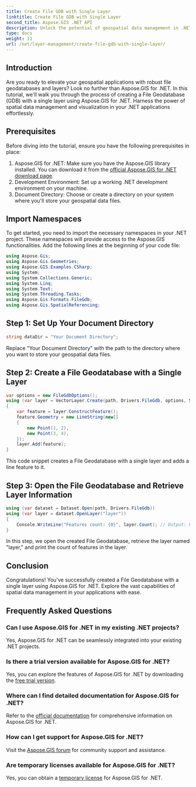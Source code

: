 ```yaml
---
title: Create File GDB with Single Layer
linktitle: Create File GDB with Single Layer
second_title: Aspose.GIS .NET API
description: Unlock the potential of geospatial data management in .NET with Aspose.GIS. Learn how to create File Geodatabases and layers step-by-step. Download now!
type: docs
weight: 11
url: /net/layer-management/create-file-gdb-with-single-layer/
---
```

## Introduction
Are you ready to elevate your geospatial applications with robust file geodatabases and layers? Look no further than Aspose.GIS for .NET. In this tutorial, we'll walk you through the process of creating a File Geodatabase (GDB) with a single layer using Aspose.GIS for .NET. Harness the power of spatial data management and visualization in your .NET applications effortlessly.
## Prerequisites
Before diving into the tutorial, ensure you have the following prerequisites in place:
1. Aspose.GIS for .NET: Make sure you have the Aspose.GIS library installed. You can download it from the [official Aspose.GIS for .NET download page](https://releases.aspose.com/gis/net/).
2. Development Environment: Set up a working .NET development environment on your machine.
3. Document Directory: Choose or create a directory on your system where you'll store your geospatial data files.
## Import Namespaces
To get started, you need to import the necessary namespaces in your .NET project. These namespaces will provide access to the Aspose.GIS functionalities. Add the following lines at the beginning of your code file:
```csharp
using Aspose.Gis;
using Aspose.Gis.Geometries;
using Aspose.GIS.Examples.CSharp;
using System;
using System.Collections.Generic;
using System.Linq;
using System.Text;
using System.Threading.Tasks;
using Aspose.Gis.Formats.FileGdb;
using Aspose.Gis.SpatialReferencing;
```
## Step 1: Set Up Your Document Directory
```csharp
string dataDir = "Your Document Directory";
```
Replace "Your Document Directory" with the path to the directory where you want to store your geospatial data files.
## Step 2: Create a File Geodatabase with a Single Layer
```csharp
var options = new FileGdbOptions();
using (var layer = VectorLayer.Create(path, Drivers.FileGdb, options, SpatialReferenceSystem.Wgs84))
{
    var feature = layer.ConstructFeature();
    feature.Geometry = new LineString(new[]
    {
        new Point(1, 2),
        new Point(3, 4),
    });
    layer.Add(feature);
}
```
This code snippet creates a File Geodatabase with a single layer and adds a line feature to it.
## Step 3: Open the File Geodatabase and Retrieve Layer Information
```csharp
using (var dataset = Dataset.Open(path, Drivers.FileGdb))
using (var layer = dataset.OpenLayer("layer"))
{
    Console.WriteLine("Features count: {0}", layer.Count); // Output: Features count: 1
}
```
In this step, we open the created File Geodatabase, retrieve the layer named "layer," and print the count of features in the layer.
## Conclusion
Congratulations! You've successfully created a File Geodatabase with a single layer using Aspose.GIS for .NET. Explore the vast capabilities of spatial data management in your applications with ease.
## Frequently Asked Questions
### Can I use Aspose.GIS for .NET in my existing .NET projects?
Yes, Aspose.GIS for .NET can be seamlessly integrated into your existing .NET projects.
### Is there a trial version available for Aspose.GIS for .NET?
Yes, you can explore the features of Aspose.GIS for .NET by downloading the [free trial version](https://releases.aspose.com/).
### Where can I find detailed documentation for Aspose.GIS for .NET?
Refer to the [official documentation](https://reference.aspose.com/gis/net/) for comprehensive information on Aspose.GIS for .NET.
### How can I get support for Aspose.GIS for .NET?
Visit the [Aspose.GIS forum](https://forum.aspose.com/c/gis/33) for community support and assistance.
### Are temporary licenses available for Aspose.GIS for .NET?
Yes, you can obtain a [temporary license](https://purchase.aspose.com/temporary-license/) for Aspose.GIS for .NET.
